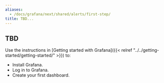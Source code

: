 ```yaml
---
aliases:
  - /docs/grafana/next/shared/alerts/first-step/
title: TBD...
---
```


## TBD

Use the instructions in [Getting started with Grafana]({{< relref "../../getting-started/getting-started/" >}}) to:

- Install Grafana.
- Log in to Grafana.
- Create your first dashboard.
